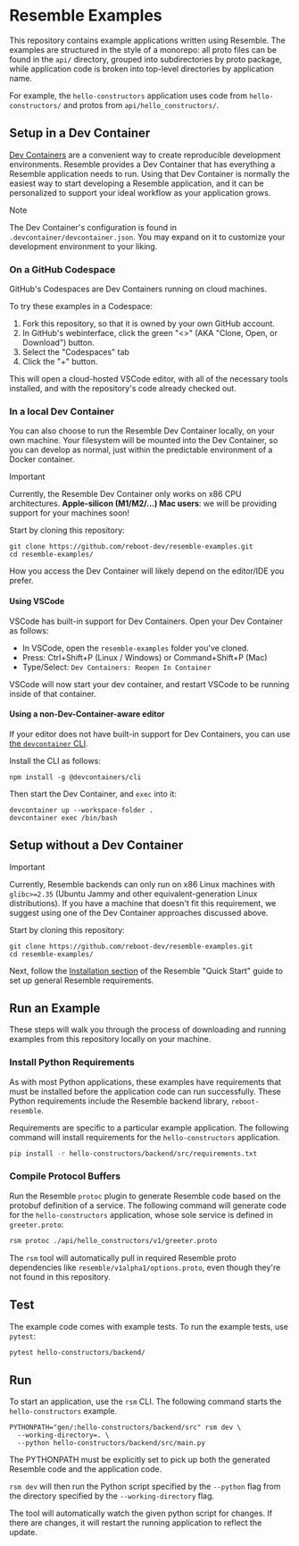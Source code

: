 # Resemble Examples

<!--
TODO: include a frontend in this example.
-->

This repository contains example applications written using Resemble. The
examples are structured in the style of a monorepo: all proto files can be found
in the `api/` directory, grouped into subdirectories by proto package, while application code is broken into top-level directories by
application name.

For example, the `hello-constructors` application uses code from `hello-constructors/` and
protos from `api/hello_constructors/`.

## Setup in a Dev Container

[Dev Containers](https://containers.dev/) are a convenient way to create
reproducible development environments. Resemble provides a Dev Container that
has everything a Resemble application needs to run. Using that Dev Container is
normally the easiest way to start developing a Resemble application, and it can
be personalized to support your ideal workflow as your application grows.

> [!NOTE]
> The Dev Container's configuration is found in
> `.devcontainer/devcontainer.json`. You may expand on it to customize your
> development environment to your liking.

### On a GitHub Codespace

GitHub's Codespaces are Dev Containers running on cloud machines.

To try these examples in a Codespace:

<!-- TODO: screenshots to support this text? -->

1. Fork this repository, so that it is owned by your own GitHub account.
2. In GitHub's webinterface, click the green "<>" (AKA "Clone, Open, or
   Download") button.
3. Select the "Codespaces" tab
4. Click the "+" button.

This will open a cloud-hosted VSCode editor, with all of the necessary tools
installed, and with the repository's code already checked out.

### In a local Dev Container

You can also choose to run the Resemble Dev Container locally, on your own
machine. Your filesystem will be mounted into the Dev Container, so you can
develop as normal, just within the predictable environment of a Docker
container.

> [!IMPORTANT]
> Currently, the Resemble Dev Container only works on x86 CPU architectures.
> **Apple-silicon (M1/M2/...) Mac users**: we will be providing support for your
> machines soon!

Start by cloning this repository:

<!-- TODO: fetch this snippet from a test. -->

```shell
git clone https://github.com/reboot-dev/resemble-examples.git
cd resemble-examples/
```

How you access the Dev Container will likely depend on the editor/IDE you prefer.

#### Using VSCode

VSCode has built-in support for Dev Containers. Open your Dev Container as follows:

- In VSCode, open the `resemble-examples` folder you've cloned.
- Press: Ctrl+Shift+P (Linux / Windows) or Command+Shift+P (Mac)
- Type/Select: `Dev Containers: Reopen In Container`

VSCode will now start your dev container, and restart VSCode to be running
inside of that container.

#### Using a non-Dev-Container-aware editor

If your editor does not have built-in support for Dev Containers, you can use
[the `devcontainer`
CLI](https://code.visualstudio.com/docs/devcontainers/devcontainer-cli).

Install the CLI as follows:

```
npm install -g @devcontainers/cli
```

Then start the Dev Container, and `exec` into it:

```
devcontainer up --workspace-folder .
devcontainer exec /bin/bash
```

## Setup without a Dev Container

> [!IMPORTANT]
> Currently, Resemble backends can only run on x86 Linux machines with
> `glibc>=2.35` (Ubuntu Jammy and other equivalent-generation Linux
> distributions). If you have a machine that doesn't fit this requirement, we
> suggest using one of the Dev Container approaches discussed above.

Start by cloning this repository:

<!-- TODO: fetch this snippet from a test. -->

```shell
git clone https://github.com/reboot-dev/resemble-examples.git
cd resemble-examples/
```

<!-- TODO: Update the Quick Start link below once the Resemble docs are published with a more official address. -->

Next, follow the [Installation
section](https://vigilant-adventure-g31v411.pages.github.io/docs/quick-start#installation)
of the Resemble "Quick Start" guide to set up general Resemble requirements.

## Run an Example

These steps will walk you through the process of downloading and running
examples from this repository locally on your machine.

### Install Python Requirements

As with most Python applications, these examples have requirements that must be
installed before the application code can run successfully. These Python
requirements include the Resemble backend library, `reboot-resemble`.

Requirements are specific to a particular example application. The following
command will install requirements for the `hello-constructors` application.

<!-- MARKDOWN-AUTO-DOCS:START (CODE:src=./readme_test.sh&lines=52-52) -->
<!-- The below code snippet is automatically added from ./readme_test.sh -->

```sh
pip install -r hello-constructors/backend/src/requirements.txt
```

<!-- MARKDOWN-AUTO-DOCS:END -->

### Compile Protocol Buffers

Run the Resemble `protoc` plugin to generate Resemble code based on the protobuf
definition of a service. The following command will generate code for the
`hello-constructors` application, whose sole service is defined in `greeter.proto`:

<!-- MARKDOWN-AUTO-DOCS:START (CODE:src=./readme_test.sh&lines=55-55) -->
<!-- The below code snippet is automatically added from ./readme_test.sh -->

```sh
rsm protoc ./api/hello_constructors/v1/greeter.proto
```

<!-- MARKDOWN-AUTO-DOCS:END -->

The `rsm` tool will automatically pull in required Resemble proto dependencies
like `resemble/v1alpha1/options.proto`, even though they're not found in this
repository.

<!-- TODO: link to the Resemble proto definitions once they are publicly available. -->

## Test

The example code comes with example tests. To run the example tests, use `pytest`:

<!-- MARKDOWN-AUTO-DOCS:START (CODE:src=./readme_test.sh&lines=58-58) -->
<!-- The below code snippet is automatically added from ./readme_test.sh -->

```sh
pytest hello-constructors/backend/
```

<!-- MARKDOWN-AUTO-DOCS:END -->

## Run

To start an application, use the `rsm` CLI. The following command starts the
`hello-constructors` example.

<!--
TODO: include this command in readme_test.sh.
-->

<!--
TODO(benh,zakhar): auto-detect the PROTOPATH.
TODO(rjh): add appropriate `--watch`es. It seems they may not work as desired right now?
-->

```shell
PYTHONPATH="gen/:hello-constructors/backend/src" rsm dev \
  --working-directory=. \
  --python hello-constructors/backend/src/main.py
```

The PYTHONPATH must be explicitly set to pick up both the generated Resemble
code and the application code.

`rsm dev` will then run the Python script specified by the
`--python` flag from the directory specified by the `--working-directory` flag.

The tool will automatically watch the given python script for changes. If there
are changes, it will restart the running application to reflect the update.

<!--
TODO: introduce an `rsm grpcurl` (or `rsm call` or ...) that lets us explore
our backend in another terminal by calling RPCs.
-->
